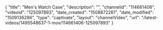 {
    "title": "Men's Watch Case",
    "description": "",
    "channelid": "114661406",
    "videoid": "125097893",
    "date_created": "1508872261",
    "date_modified": "1509136286",
    "type": "captivate",
    "layout": "channelVideo",
    "url": "\/latest-videos\/1495548637-1-mov\/114661406-125097893"
}